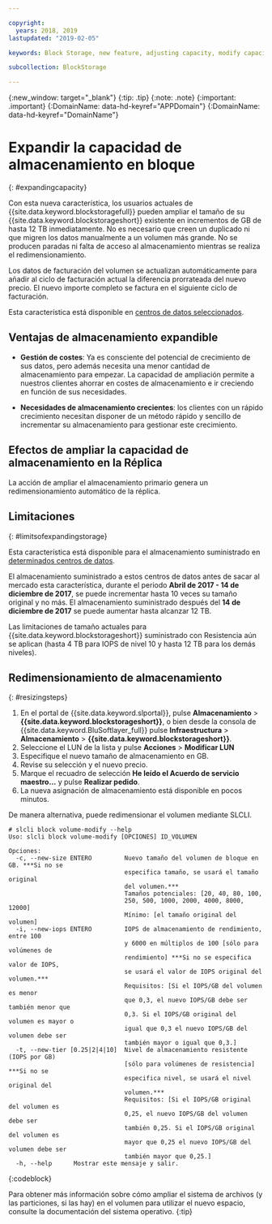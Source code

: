 ```yaml
---

copyright:
  years: 2018, 2019
lastupdated: "2019-02-05"

keywords: Block Storage, new feature, adjusting capacity, modify capacity, increase capacity, Storage Capacity

subcollection: BlockStorage

---
```

{:new_window: target="_blank"}
{:tip: .tip}
{:note: .note}
{:important: .important}
{:DomainName: data-hd-keyref="APPDomain"}
{:DomainName: data-hd-keyref="DomainName"}

# Expandir la capacidad de almacenamiento en bloque
{: #expandingcapacity}

Con esta nueva característica, los usuarios actuales de {{site.data.keyword.blockstoragefull}} pueden ampliar el tamaño de su {{site.data.keyword.blockstorageshort}} existente en incrementos de GB de hasta 12 TB inmediatamente. No es necesario que creen un duplicado ni que migren los datos manualmente a un volumen más grande. No se producen paradas ni falta de acceso al almacenamiento mientras se realiza el redimensionamiento.

Los datos de facturación del volumen se actualizan automáticamente para añadir al ciclo de facturación actual la diferencia prorrateada del nuevo precio. El nuevo importe completo se factura en el siguiente ciclo de facturación.

Esta característica está disponible en [centros de datos seleccionados](/docs/infrastructure/BlockStorage?topic=BlockStorage-news).

## Ventajas de almacenamiento expandible

- **Gestión de costes**: Ya es consciente del potencial de crecimiento de sus datos, pero además necesita una menor cantidad de almacenamiento para empezar. La capacidad de ampliación permite a nuestros clientes ahorrar en costes de almacenamiento e ir creciendo en función de sus necesidades.  

- **Necesidades de almacenamiento crecientes**: los clientes con un rápido crecimiento necesitan disponer de un método rápido y sencillo de incrementar su almacenamiento para gestionar este crecimiento.

## Efectos de ampliar la capacidad de almacenamiento en la Réplica

La acción de ampliar el almacenamiento primario genera un redimensionamiento automático de la réplica.

## Limitaciones
{: #limitsofexpandingstorage}

Esta característica está disponible para el almacenamiento suministrado en [determinados centros de datos](/docs/infrastructure/BlockStorage?topic=BlockStorage-news).

El almacenamiento suministrado a estos centros de datos antes de sacar al mercado esta característica, durante el periodo **Abril de 2017 - 14 de diciembre de 2017**, se puede incrementar hasta 10 veces su tamaño original y no más. El almacenamiento suministrado después del **14 de diciembre de 2017** se puede aumentar hasta alcanzar 12 TB.

Las limitaciones de tamaño actuales para {{site.data.keyword.blockstorageshort}} suministrado con Resistencia aún se aplican (hasta 4 TB para IOPS de nivel 10 y hasta 12 TB para los demás niveles).

## Redimensionamiento de almacenamiento
{: #resizingsteps}

1. En el portal de {{site.data.keyword.slportal}}, pulse **Almacenamiento** > **{{site.data.keyword.blockstorageshort}}**, o bien desde la consola de {{site.data.keyword.BluSoftlayer_full}} pulse **Infraestructura** > **Almacenamiento** > **{{site.data.keyword.blockstorageshort}}**.
2. Seleccione el LUN de la lista y pulse **Acciones** > **Modificar LUN**
3. Especifique el nuevo tamaño de almacenamiento en GB.
4. Revise su selección y el nuevo precio.
5. Marque el recuadro de selección **He leído el Acuerdo de servicio maestro...** y pulse **Realizar pedido**.
6. La nueva asignación de almacenamiento está disponible en pocos minutos.

De manera alternativa, puede redimensionar el volumen mediante SLCLI.

```
# slcli block volume-modify --help
Uso: slcli block volume-modify [OPCIONES] ID_VOLUMEN

Opciones:
  -c, --new-size ENTERO         Nuevo tamaño del volumen de bloque en GB. ***Si no se
                                especifica tamaño, se usará el tamaño original
                                del volumen.***
                                Tamaños potenciales: [20, 40, 80, 100,
                                250, 500, 1000, 2000, 4000, 8000, 12000]
                                Mínimo: [el tamaño original del volumen]
  -i, --new-iops ENTERO         IOPS de almacenamiento de rendimiento, entre 100
                                y 6000 en múltiplos de 100 [sólo para volúmenes de
                                rendimiento] ***Si no se especifica valor de IOPS,
                                se usará el valor de IOPS original del volumen.***
                                Requisitos: [Si el IOPS/GB del volumen es menor
                                que 0,3, el nuevo IOPS/GB debe ser también menor que
                                0,3. Si el IOPS/GB original del volumen es mayor o
                                igual que 0,3 el nuevo IOPS/GB del volumen debe ser
                                también mayor o igual que 0,3.]
  -t, --new-tier [0.25|2|4|10]  Nivel de almacenamiento resistente (IOPS por GB)
                                [sólo para volúmenes de resistencia] ***Si no se
                                especifica nivel, se usará el nivel original del
                                volumen.***
                                Requisitos: [Si el IOPS/GB original del volumen es
                                0,25, el nuevo IOPS/GB del volumen debe ser
                                también 0,25. Si el IOPS/GB original del volumen es
                                mayor que 0,25 el nuevo IOPS/GB del volumen debe ser
                                también mayor que 0,25.]
  -h, --help      Mostrar este mensaje y salir.
```
{:codeblock}

Para obtener más información sobre cómo ampliar el sistema de archivos (y las particiones, si las hay) en el volumen para utilizar el nuevo espacio, consulte la documentación del sistema operativo.
{:tip}
